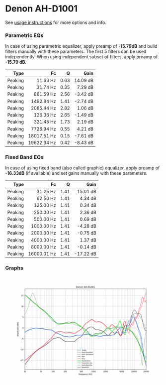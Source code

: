 # Denon AH-D1001
See [usage instructions](https://github.com/jaakkopasanen/AutoEq#usage) for more options and info.

### Parametric EQs
In case of using parametric equalizer, apply preamp of **-15.79dB** and build filters manually
with these parameters. The first 5 filters can be used independently.
When using independent subset of filters, apply preamp of **-15.79 dB**.

| Type    | Fc          |    Q | Gain     |
|--------:|------------:|-----:|---------:|
| Peaking | 11.63 Hz    | 0.63 | 14.09 dB |
| Peaking | 31.74 Hz    | 0.35 | 7.29 dB  |
| Peaking | 861.59 Hz   | 2.56 | -3.42 dB |
| Peaking | 1492.84 Hz  | 1.41 | -2.74 dB |
| Peaking | 2085.44 Hz  | 2.82 | 1.06 dB  |
| Peaking | 126.36 Hz   | 2.65 | -1.49 dB |
| Peaking | 321.45 Hz   | 1.73 | 2.19 dB  |
| Peaking | 7726.94 Hz  | 0.55 | 4.21 dB  |
| Peaking | 18017.51 Hz | 0.15 | -7.61 dB |
| Peaking | 19622.34 Hz | 0.42 | -8.43 dB |

### Fixed Band EQs
In case of using fixed band (also called graphic) equalizer, apply preamp of **-16.33dB**
(if available) and set gains manually with these parameters.

| Type    | Fc          |    Q | Gain      |
|--------:|------------:|-----:|----------:|
| Peaking | 31.25 Hz    | 1.41 | 15.01 dB  |
| Peaking | 62.50 Hz    | 1.41 | 4.34 dB   |
| Peaking | 125.00 Hz   | 1.41 | 0.34 dB   |
| Peaking | 250.00 Hz   | 1.41 | 2.36 dB   |
| Peaking | 500.00 Hz   | 1.41 | 0.69 dB   |
| Peaking | 1000.00 Hz  | 1.41 | -4.28 dB  |
| Peaking | 2000.00 Hz  | 1.41 | -0.75 dB  |
| Peaking | 4000.00 Hz  | 1.41 | 1.37 dB   |
| Peaking | 8000.00 Hz  | 1.41 | -0.14 dB  |
| Peaking | 16000.01 Hz | 1.41 | -17.22 dB |

### Graphs
![](./Denon%20AH-D1001.png)